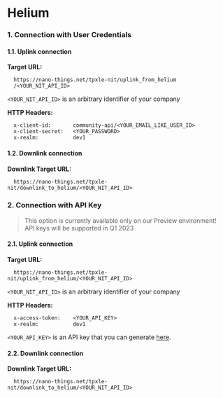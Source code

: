 # Helium

### 1. Connection with User Credentials

#### 1.1. Uplink connection

**Target URL:**

```
  https://nano-things.net/tpxle-nit/uplink_from_helium
  /<YOUR_NIT_API_ID>
```

`<YOUR_NIT_API_ID>` is an arbitrary identifier of your company

**HTTP Headers:**

```
  x-client-id:       community-api/<YOUR_EMAIL_LIKE_USER_ID>
  x-client-secret:   <YOUR_PASSWORD>
  x-realm:           dev1
```

#### 1.2. Downlink connection

**Downlink Target URL:**

```
  https://nano-things.net/tpxle-nit/downlink_to_helium/<YOUR_NIT_API_ID>
```

### 2. Connection with API Key

> This option is currently available only on our Preview environment!
> API keys will be supported in Q1 2023

#### 2.1. Uplink connection

**Target URL:**

```
  https://nano-things.net/tpxle-nit/uplink_from_helium/<YOUR_NIT_API_ID>
```

`<YOUR_NIT_API_ID>` is an arbitrary identifier of your company

**HTTP Headers:**

```
  x-access-token:    <YOUR_API_KEY>
  x-realm:           dev1
```

`<YOUR_API_KEY>` is an API key that you can generate [here][1].

#### 2.2. Downlink connection

**Downlink Target URL:**

```
  https://nano-things.net/tpxle-nit/downlink_to_helium/<YOUR_NIT_API_ID>
```

[1]: https://dx-api.thingpark.io/location-key-management/latest/swagger-ui/index.html?shortUrl=tpdx-location-key-management-api-contract.json

